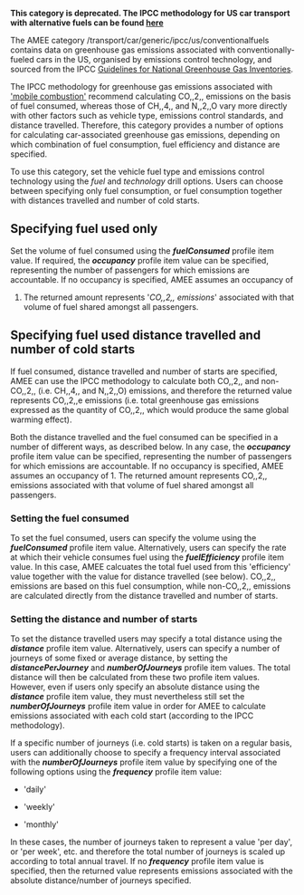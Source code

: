 **This category is deprecated. The IPCC methodology for US car transport
with alternative fuels can be found
[here](US_road_transport_with_alternative_fuels_by_IPCC)**

The AMEE category /transport/car/generic/ipcc/us/conventionalfuels
contains data on greenhouse gas emissions associated with
conventionally-fueled cars in the US, organised by emissions control
technology, and sourced from the IPCC [Guidelines for National
Greenhouse Gas Inventories](http://www.ipcc-nggip.iges.or.jp/).

The IPCC methodology for greenhouse gas emissions associated with
['mobile
combustion'](http://www.ipcc-nggip.iges.or.jp/public/2006gl/pdf/2_Volume2/V2_3_Ch3_Mobile_Combustion.pdf)
recommend calculating CO,,2,, emissions on the basis of fuel consumed,
whereas those of CH,,4,, and N,,2,,O vary more directly with other
factors such as vehicle type, emissions control standards, and distance
travelled. Therefore, this category provides a number of options for
calculating car-associated greenhouse gas emissions, depending on which
combination of fuel consumption, fuel efficiency and distance are
specified.

To use this category, set the vehicle fuel type and emissions control
technology using the *fuel* and *technology* drill options. Users can
choose between specifying only fuel consumption, or fuel consumption
together with distances travelled and number of cold starts.

## Specifying fuel used only

Set the volume of fuel consumed using the ***fuelConsumed*** profile
item value. If required, the ***occupancy*** profile item value can be
specified, representing the number of passengers for which emissions are
accountable. If no occupancy is specified, AMEE assumes an occupancy of
1. The returned amount represents '*CO,,2,, emissions*' associated with
that volume of fuel shared amongst all passengers.

## Specifying fuel used distance travelled and number of cold starts

If fuel consumed, distance travelled and number of starts are specified,
AMEE can use the IPCC methodology to calculate both CO,,2,, and
non-CO,,2,, (i.e. CH,,4,, and N,,2,,O) emissions, and therefore the
returned value represents CO,,2,,e emissions (i.e. total greenhouse gas
emissions expressed as the quantity of CO,,2,, which would produce the
same global warming effect).

Both the distance travelled and the fuel consumed can be specified in a
number of different ways, as described below. In any case, the
***occupancy*** profile item value can be specified, representing the
number of passengers for which emissions are accountable. If no
occupancy is specified, AMEE assumes an occupancy of 1. The returned
amount represents CO,,2,, emissions associated with that volume of fuel
shared amongst all passengers.

### Setting the fuel consumed

To set the fuel consumed, users can specify the volume using the
***fuelConsumed*** profile item value. Alternatively, users can specify
the rate at which their vehicle consumes fuel using the
***fuelEfficiency*** profile item value. In this case, AMEE calcuates
the total fuel used from this 'efficiency' value together with the value
for distance travelled (see below). CO,,2,, emissions are based on this
fuel consumption, while non-CO,,2,, emissions are calculated directly
from the distance travelled and number of starts.

### Setting the distance and number of starts

To set the distance travelled users may specify a total distance using
the ***distance*** profile item value. Alternatively, users can specify
a number of journeys of some fixed or average distance, by setting the
***distancePerJourney*** and ***numberOfJourneys*** profile item values.
The total distance will then be calculated from these two profile item
values. However, even if users only specify an absolute distance using
the ***distance*** profile item value, they must nevertheless still set
the ***numberOfJourneys*** profile item value in order for AMEE to
calculate emissions associated with each cold start (according to the
IPCC methodology).

If a specific number of journeys (i.e. cold starts) is taken on a
regular basis, users can additionally choose to specify a frequency
interval associated with the ***numberOfJourneys*** profile item value
by specifying one of the following options using the ***frequency***
profile item value:

  - 'daily'

<!-- end list -->

  - 'weekly'

<!-- end list -->

  - 'monthly'

In these cases, the number of journeys taken to represent a value 'per
day', or 'per week', etc. and therefore the total number of journeys is
scaled up according to total annual travel. If no ***frequency***
profile item value is specified, then the returned value represents
emissions associated with the absolute distance/number of journeys
specified.
